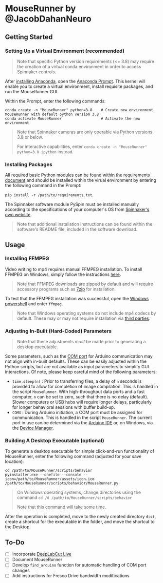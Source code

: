 # MouseRunner by @JacobDahanNeuro

## Getting Started


### Setting Up a Virtual Environment (recommended)

> Note that specific Python version requirements (<= 3.8) may require the creation of a virtual conda environment in order to access Spinnaker controls.

After [installing Anaconda](https://www.anaconda.com/products/individual), open the [Anaconda Prompt](https://docs.anaconda.com/anaconda/user-guide/getting-started/). This kernel will enable you to create a virtual environment, install requisite packages, and run the MouseRunner GUI.

Within the Prompt, enter the following commands:

```
conda create -n "MouseRunner" python=3.8    # Create new environment MouseRunner with default python version 3.8
conda activate MouseRunner                  # Activate the new environment
```

> Note that Spinnaker cameras are only operable via Python versions 3.8 or below.
> 
> For interactive capabilities, enter `conda create -n "MouseRunner" python=3.8 ipython` instead.

### Installing Packages
All required basic Python modules can be found within the [requirements document](requirements.txt) and should be installed within the virual environment by entering the following command in the Prompt: 

```pip install -r /path/to/requirements.txt```.

The Spinnaker software module PySpin must be installed manually according to the specifications of your computer's OS from [Spinnaker's own website](https://www.flir.eu/products/spinnaker-sdk/).

> Note that additional installation instructions can be found within the software's README file, included in the software download.

## Usage

### Installing FFMPEG
Video writing to mp4 requires manual FFMPEG installation. To install FFMPEG on Windows, simply follow the instructions [here](https://www.geeksforgeeks.org/how-to-install-ffmpeg-on-windows/).

> Note that FFMPEG downloads are zipped by default and will require accessory programs such as [7zip](https://www.7-zip.org/download.html) for installation.

To test that the FFMPEG installation was successful, open the [Windows powershell](https://docs.microsoft.com/en-us/powershell/scripting/overview?view=powershell-7.2) and enter `ffmpeg`.

> Note that Windows operating systems do not include mp4 codecs by default. These may or may not require installation via [third parties](http://codecguide.com/download_k-lite_codec_pack_basic.htm).

### Adjusting In-Built (Hard-Coded) Parameters
> Note that these adjustments _must_ be made prior to generating a desktop executable.

Some parameters, such as the [COM port](https://en.wikipedia.org/wiki/COM_(hardware_interface)) for Arduino communication may not align with in-built defaults. These can be easily adjusted within the Python scripts, but are not available as input parameters to simplify GUI interactions. Of note, please keep careful mind of the following parameters:
- `time.sleep(n)` : Prior to transferring files, a delay of `n` seconds is provided to allow for completion of image compilation. This is handled in the script `MouseRunner`. With high-throughput data ports and a fast computer, `n` can be set to zero, such that there is no delay (default). Slower computers or USB hubs will require longer delays, particularly for longer behavioral sessions with buffer build-up.
- `COMX` : During Arduino initiation, a COM port must be assigned for communication. This is handled in the script `MouseRunner`. The current port in use can be determined via the [Arduino IDE](https://support.arduino.cc/hc/en-us/articles/4406856349970-Find-the-port-your-board-is-connected-to) or, on Windows, via the [Device Manager](https://www.mathworks.com/help/supportpkg/arduinoio/ug/find-arduino-port-on-windows-mac-and-linux.html).

### Building A Desktop Executable (optional)

To generate a desktop executable for simple click-and-run functionality of MouseRunner, enter the following command (adjusted for your save location):

```
cd /path/to/MouseRunner/scripts/behavior
pyinstaller.exe --onefile --console --icon=/path/to/MouseRunner/assets/icon.ico /path/to/MouseRunner/scripts/behavior/MouseRunner.py
```

> On Windows operating systems, change directories using the command `cd /d /path/to/MouseRunner/scripts/behavior`
> 
> Note that this command will take some time.

After the operation is completed, move to the newly created directory `dist`, create a shortcut for the executable in the folder, and move the shortcut to the Desktop. 

## To-Do

- [ ] Incorporate [DeepLabCut Live](https://github.com/DeepLabCut/DeepLabCut-live)
- [ ] Document MouseRunner
- [ ] Develop `find_arduino` function for automatic handling of COM port changes
- [ ] Add instructions for Fresco Drive bandwidth modifications

